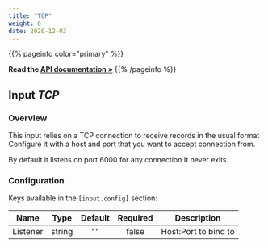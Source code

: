 ```yaml
---
title: "TCP"
weight: 6
date: 2020-12-03
---
```

{{% pageinfo color="primary" %}}

**Read the [API documentation &raquo;](https://pkg.go.dev/github.com/AdRoll/baker/input)**
{{% /pageinfo %}}

## Input *TCP*

### Overview
This input relies on a TCP connection to receive records in the usual format
Configure it with a host and port that you want to accept connection from.  

By default it listens on port 6000 for any connection
It never exits.  



### Configuration

Keys available in the `[input.config]` section:

|Name|Type|Default|Required|Description|
|----|:--:|:-----:|:------:|-----------|
| Listener| string| ""| false| Host:Port to bind to|

